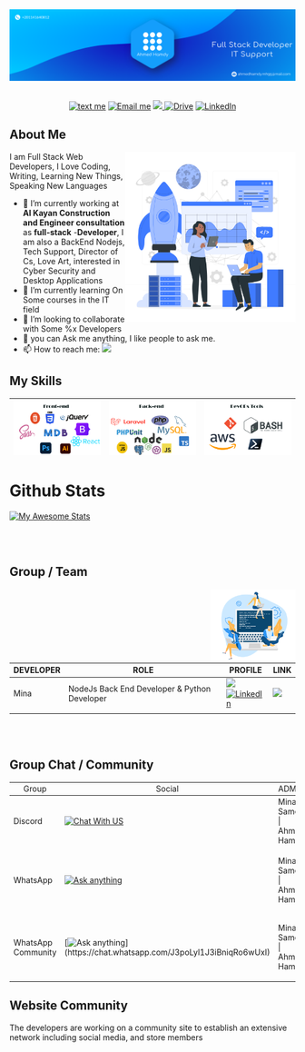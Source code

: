 
<div id="header" align="center">
<img src="./images/LinkedIn2.png" width="900"/>
<div id="badges">
  <br>

[![text me](https://img.shields.io/badge/WhatsApp-000000?style=flat&logo=whatsapp&logoColor=white&label=Text%20Me%20On&labelColor=111111)](https://wa.me/201141640812?text=I'm%20interested%20in%20your%20car%20for%20sale)
[![Email me](	https://img.shields.io/badge/Gmail-FF0060?style=flat&logo=gmail&logoColor=white&label=ahmedhamdy.mh95@gmail.com&labelColor=FF0060)](mailto:ahmedhamdy.mh95@gmail.com)
<a href="https://www.behance.net/exfove">
<img src="https://img.shields.io/badge/-Behance-indigo?style=flat&logo=behance&logoColor=white&label=Exf&labelColor=indigo"/>
</a>
[![Drive](https://img.shields.io/badge/Google-000000?style=flat&logo=googledrive&logoColor=20C20E&textColor=green&label=CV&labelColor=000000)](https://drive.google.com/file/d/1Jl4qGgx6w92dTEv_Wa87CPGPBa4ysuac/view?usp=sharing)
[![LinkedIn](https://img.shields.io/badge/LinkedIn-darkred?style=flat&logo=linkedin&logoColor=white&label=Hire%20Me&labelColor=darkred)](https://www.linkedin.com/in/ahmed-hamdy-AH)
</div>
</div>

  <h2> About Me </h2>

  <img  align="right" src="images/tech company-rafiki.svg" width="300" />

  I am Full Stack Web Developers, I Love Coding, Writing, Learning New Things, Speaking New Languages
  
- 🔭 I’m currently working at **Al Kayan Construction and Engineer consultation** as **full-stack** -**Developer**, I am also a BackEnd Nodejs, Tech Support, Director of Cs, Love Art, interested in Cyber Security and Desktop Applications
- 🌱 I’m currently learning On Some courses in the IT field
- 👯 I’m looking to collaborate with Some %x Developers
- 💬 you can Ask me anything, I like people to ask me.
- 📫 How to reach me: [![](https://img.shields.io/badge/Facebook-1877F2?style=social&logo=facebook&logoColor=black&label=contact%20Me&labelColor=4285A9)](https://www.facebook.com/exfove/)

## My Skills 

|![My Skills](images/ft_end.png) | ![My Skills](images/bk_end.png) |![My Skills](images/dv_ops.png) |
|               ---                   |                   ---                |        ---                          |
# Github Stats
[![My Awesome Stats](https://awesome-github-stats.azurewebsites.net/user-stats/Ahmed-Hamdy101?cardType=level&theme=github-dark)](https://git.io/awesome-stats-card)


<br>

<br>

## Group / Team
<div align="center">
<img src="images/developer-team.png" align="right" width="150">

| DEVELOPER |      ROLE        | PROFILE |  LINK |
| ---  |        ---      | ---------| --- |
|Mina| NodeJs Back End Developer & Python Developer | <a href="https://github.com/MinaSameh1"><img src="https://avatars.githubusercontent.com/u/47836846?s=100&v=4" width="90"/> <br> [![LinkedIn](https://img.shields.io/badge/LinkedIn-04364A?style=flat&logo=linkedin&logoColor=white&label=My%20Profile&labelColor=04364A)](https://www.linkedin.com/in/mina-sameh-258992216/) </a> |  <a href="https://github.com/MinaSameh1"><img src="https://img.shields.io/badge/GitHub-white?style=flat&logo=github&logoColor=white&label=LINK&labelColor=black" />
</a> |


</div>
<br>
<br>

## Group Chat / Community
<div align="left">
<table>
<tr  align="center">
  <td> Group</td>
  <td> Social</td>
  <td> ADMIN</td>
  <td> MODERATORS </td>
 </tr>
<thead>
<thead>
<tbody>
<tr>
<td>
Discord
</td>
<td>    
  
[![Chat With US](https://img.shields.io/badge/Discord-7289DA?style=flat&logo=discord&logoColor=black&label=Panda%20$~&labelColor=7289FA)](https://discord.gg/jaCuAPQUA) 
</td>
<td>    
  Mina Sameh | Ahmed Hamdy
</td>
<td>

  _____________
  
</td>
</tr>
<tr>
<td> WhatsApp</td>
<td> 
  
[![Ask anything](https://img.shields.io/badge/WhatsApp-25D366?style=flat&logo=whatsapp&logoColor=white&label=Panda%20Shell&labelColor=25D366)](https://chat.whatsapp.com/Ch3swY4hTuk70PjOulGYdj) 

</td>
<td> 
  
  Mina Sameh | Ahmed Hamdy

</td>
<td>

  _____________
  
</td>
</tr>

<tr>
<td> WhatsApp Community</td>
<td> 
  
 [![Ask anything](https://img.shields.io/badge/WhatsApp-25D366?style=flat&logo=whatsapp&logoColor=white&labelColor=25D366&label=Panda%20$~)](https://chat.whatsapp.com/J3poLyl1J3iBniqRo6wUxI) 

</td>
<td> 
  
  Mina Sameh | Ahmed Hamdy

</td>
<td> 
  _____________
</td>
</tr>

</tbody> 
</table>
</div>


## Website Community

 The developers are working on a community site to establish an extensive network including social media, and store members

